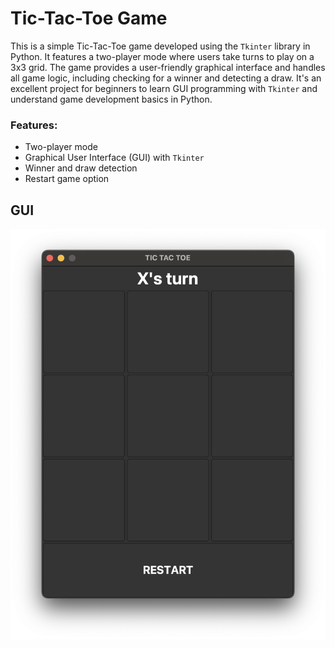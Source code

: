 <h1> Tic-Tac-Toe Game </h1>
This is a simple Tic-Tac-Toe game developed using the <code>Tkinter</code> library in Python. It features a two-player mode where users take turns to play on a 3x3 grid. The game provides a user-friendly graphical interface and handles all game logic, including checking for a winner and detecting a draw. It's an excellent project for beginners to learn GUI programming with <code>Tkinter</code> and understand game development basics in Python.

<h3>Features:</h3>
<ul>
<li>Two-player mode</li>
<li>Graphical User Interface (GUI) with <code>Tkinter</code></li>
<li>Winner and draw detection</li>
<li>Restart game option</li>
</ul>

<h2>GUI</h2>
<img src='https://github.com/modiharsh23/tic-tac-toe-using-tkinter-in-python/blob/main/GUI.png?raw=true'>
